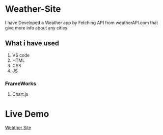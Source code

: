 # Weather-Site
I have Developed a Weather app by Fetching API from weatherAPI.com that give more info about any cities
## What i have used
1. VS code
2. HTML
3. CSS
4. JS
### FrameWorks
1. Chart.js
# Live Demo
[Weather Site](https://qvis-weather-site.netlify.app/)
